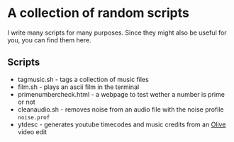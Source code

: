 # A collection of random scripts

I write many scripts for many purposes.
Since they might also be useful for you, you can find them here.

## Scripts

* tagmusic.sh - tags a collection of music files
* film.sh - plays an ascii film in the terminal
* primenumbercheck.html - a webpage to test wether a number is prime or not
* cleanaudio.sh - removes noise from an audio file with the noise profile `noise.prof`
* ytdesc - generates youtube timecodes and music credits from an [Olive](https://olivevideoeditor.org) video edit
